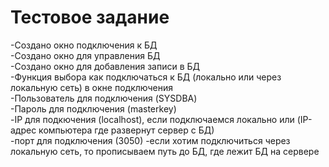 # Тестовое задание </br>
-Создано окно подключения к БД </br>
-Создано окно для управления БД</br>
-Создано окно для добавления записи в БД</br>
-Функция выбора как подключаться к БД (локально или через локальную сеть) в окне подключения</br>
-Пользователь для подключения (SYSDBA)</br>
-Пароль для подключения (masterkey)</br>
-IP для подкючения (localhost), если подключаемся локально или (IP-адрес компьютера где развернут сервер с БД)</br>
-порт для подключения (3050)
-если хотим подключиться через локальную сеть, то прописываем путь до БД, где лежит БД на сервере</br>
